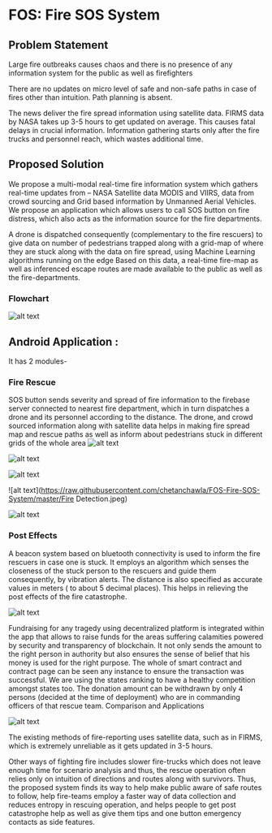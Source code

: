 # FOS: Fire SOS System
## Problem Statement

Large fire outbreaks causes chaos and there is no presence of any information system for the public as well as firefighters

There are no updates on micro level of safe and non-safe paths in case of fires other than intuition. Path planning is absent.

The news deliver the fire spread information using satellite data. FIRMS data by NASA takes up 3-5 hours to get updated on average. This causes fatal delays in crucial information.
Information gathering starts only after the fire trucks and personnel reach, which wastes additional time.


## Proposed Solution

We propose a multi-modal real-time fire information system which gathers real-time updates from – NASA Satellite data MODIS and VIIRS, data from crowd sourcing and Grid based information by Unmanned Aerial Vehicles.
We propose an application which allows users to call SOS button on fire distress, which also acts as the information source for the fire departments.

A drone is dispatched consequently (complementary to the fire rescuers) to give data on number of pedestrians trapped along with a grid-map of where they are stuck along with the data on fire spread, using Machine Learning algorithms running on the edge
Based on this data, a real-time fire-map as well as inferenced escape routes are made available to the public as well as the fire-departments.

### Flowchart

![alt text](https://raw.githubusercontent.com/chetanchawla/FOS-Fire-SOS-System/master/Flowchart.png)

## Android Application :

It has 2 modules-

### Fire Rescue

SOS button sends severity and spread of fire information to the firebase server connected to nearest fire department, which in turn dispatches a drone and its personnel according to the distance. The drone, and crowd sourced information along with satellite data helps in making fire spread map and rescue paths as well as inform about pedestrians stuck in different grids of the whole area
![alt text](https://raw.githubusercontent.com/chetanchawla/FOS-Fire-SOS-System/master/Map.png)

![alt text](https://raw.githubusercontent.com/chetanchawla/FOS-Fire-SOS-System/master/Track.png)

![alt text](https://raw.githubusercontent.com/chetanchawla/FOS-Fire-SOS-System/master/App.png)

![alt text](https://raw.githubusercontent.com/chetanchawla/FOS-Fire-SOS-System/master/Fire Detection.jpeg)

![alt text](https://raw.githubusercontent.com/chetanchawla/FOS-Fire-SOS-System/master/Database.png)


### Post Effects

A beacon system based on bluetooth connectivity is used to inform the fire rescuers in case one is stuck. It employs an algorithm which senses the closeness of the stuck person to the rescuers and guide them consequently, by vibration alerts. The distance is also specified as accurate values in meters ( to about 5 decimal places). This helps in relieving the post effects of the fire catastrophe. 

![alt text](https://raw.githubusercontent.com/chetanchawla/FOS-Fire-SOS-System/master/Beacon.png)


Fundraising for any tragedy using decentralized platform is integrated within the app that allows to raise funds for the areas suffering calamities powered by security and transparency of blockchain.  It not only sends the amount to the right person in authority but also ensures the sense of belief that his money is used for the right purpose. The whole of smart contract and contract page can be seen any instance to ensure the transaction was successful.  We are using the states ranking to have a healthy competition amongst states too. The donation amount can be withdrawn by only 4 persons (decided at the time of deployment) who are in commanding officers of that rescue team. 
Comparison and Applications

![alt text](https://raw.githubusercontent.com/chetanchawla/FOS-Fire-SOS-System/master/Beacon.jpeg)


The existing methods of fire-reporting uses satellite data, such as in FIRMS, which is extremely unreliable as it gets updated in 3-5 hours.

Other ways of fighting fire includes slower fire-trucks which does not leave enough time for scenario analysis and thus, the rescue operation often relies only on intuition of directions and routes along with survivors.
Thus, the proposed system finds its way to help make public aware of safe routes to follow, help fire-teams employ a faster way of data collection and reduces entropy in rescuing operation, and helps people to get post catastrophe help as well as give them tips and one button emergency contacts as side features.

